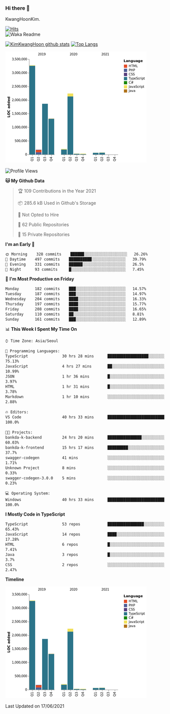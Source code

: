 ### Hi there 👋

KwangHoonKim.

[![Hits](https://hits.seeyoufarm.com/api/count/incr/badge.svg?url=https%3A%2F%2Fgithub.com%2Frhkdgns95)](https://hits.seeyoufarm.com)  
![Waka Readme](https://github.com/rhkdgns95/rhkdgns95/workflows/Waka%20Readme/badge.svg)

[![KimKwangHoon github stats](https://github-readme-stats.vercel.app/api?username=rhkdgns95&show_icons=true)](https://github.com/rhkdgns95/github-readme-stats)   [![Top Langs](https://github-readme-stats.vercel.app/api/top-langs/?username=rhkdgns95&layout=compact)](https://github.com/rhkdgns95/github-readme-stats)   


![Chart not found](https://raw.githubusercontent.com/rhkdgns95/rhkdgns95/master/charts/bar_graph.png) 



<!--START_SECTION:waka-->
![Profile Views](http://img.shields.io/badge/Profile%20Views-2-blue)

**🐱 My Github Data** 

> 🏆 109 Contributions in the Year 2021
 > 
> 📦 285.6 kB Used in Github's Storage 
 > 
> 🚫 Not Opted to Hire
 > 
> 📜 62 Public Repositories 
 > 
> 🔑 15 Private Repositories  
 > 
**I'm an Early 🐤** 

```text
🌞 Morning    328 commits    ██████░░░░░░░░░░░░░░░░░░░   26.26% 
🌆 Daytime    497 commits    ██████████░░░░░░░░░░░░░░░   39.79% 
🌃 Evening    331 commits    ██████░░░░░░░░░░░░░░░░░░░   26.5% 
🌙 Night      93 commits     █░░░░░░░░░░░░░░░░░░░░░░░░   7.45%

```
📅 **I'm Most Productive on Friday** 

```text
Monday       182 commits    ███░░░░░░░░░░░░░░░░░░░░░░   14.57% 
Tuesday      187 commits    ███░░░░░░░░░░░░░░░░░░░░░░   14.97% 
Wednesday    204 commits    ████░░░░░░░░░░░░░░░░░░░░░   16.33% 
Thursday     197 commits    ████░░░░░░░░░░░░░░░░░░░░░   15.77% 
Friday       208 commits    ████░░░░░░░░░░░░░░░░░░░░░   16.65% 
Saturday     110 commits    ██░░░░░░░░░░░░░░░░░░░░░░░   8.81% 
Sunday       161 commits    ███░░░░░░░░░░░░░░░░░░░░░░   12.89%

```


📊 **This Week I Spent My Time On** 

```text
⌚︎ Time Zone: Asia/Seoul

💬 Programming Languages: 
TypeScript               30 hrs 28 mins      ██████████████████░░░░░░░   75.13% 
JavaScript               4 hrs 27 mins       ██░░░░░░░░░░░░░░░░░░░░░░░   10.99% 
JSON                     1 hr 36 mins        █░░░░░░░░░░░░░░░░░░░░░░░░   3.97% 
HTML                     1 hr 31 mins        █░░░░░░░░░░░░░░░░░░░░░░░░   3.78% 
Markdown                 1 hr 10 mins        ░░░░░░░░░░░░░░░░░░░░░░░░░   2.88%

🔥 Editors: 
VS Code                  40 hrs 33 mins      █████████████████████████   100.0%

🐱‍💻 Projects: 
bankda-k-backend         24 hrs 20 mins      ███████████████░░░░░░░░░░   60.03% 
bankda-k-frontend        15 hrs 17 mins      █████████░░░░░░░░░░░░░░░░   37.7% 
swagger-codegen          41 mins             ░░░░░░░░░░░░░░░░░░░░░░░░░   1.71% 
Unknown Project          8 mins              ░░░░░░░░░░░░░░░░░░░░░░░░░   0.33% 
swagger-codegen-3.0.0    5 mins              ░░░░░░░░░░░░░░░░░░░░░░░░░   0.23%

💻 Operating System: 
Windows                  40 hrs 33 mins      █████████████████████████   100.0%

```

**I Mostly Code in TypeScript** 

```text
TypeScript               53 repos            ████████████████░░░░░░░░░   65.43% 
JavaScript               14 repos            ████░░░░░░░░░░░░░░░░░░░░░   17.28% 
HTML                     6 repos             █░░░░░░░░░░░░░░░░░░░░░░░░   7.41% 
Java                     3 repos             █░░░░░░░░░░░░░░░░░░░░░░░░   3.7% 
CSS                      2 repos             ░░░░░░░░░░░░░░░░░░░░░░░░░   2.47%

```


**Timeline**

![Chart not found](https://raw.githubusercontent.com/rhkdgns95/rhkdgns95/master/charts/bar_graph.png) 


 Last Updated on 17/06/2021
<!--END_SECTION:waka-->
